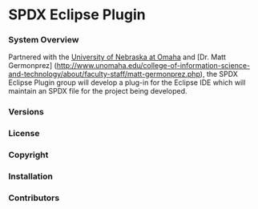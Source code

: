 # SPDX Eclipse Plugin

### System Overview

Partnered with the [University of Nebraska at Omaha](http://www.unomaha.edu/) and [Dr. Matt Germonprez] (http://www.unomaha.edu/college-of-information-science-and-technology/about/faculty-staff/matt-germonprez.php), the SPDX Eclipse Plugin group will develop a plug-in for the Eclipse IDE which will maintain an SPDX file for the project being developed.  

### Versions

### License

### Copyright

### Installation

### Contributors


